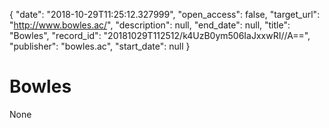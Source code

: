 {
  "date": "2018-10-29T11:25:12.327999", 
  "open_access": false, 
  "target_url": "http://www.bowles.ac/", 
  "description": null, 
  "end_date": null, 
  "title": "Bowles", 
  "record_id": "20181029T112512/k4UzB0ym506IaJxxwRI//A==", 
  "publisher": "bowles.ac", 
  "start_date": null
}

# Bowles

None